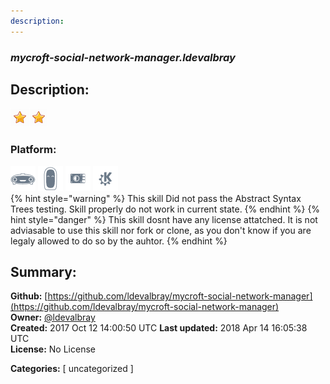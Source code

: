 ```yaml
---
description: 
---
```


### _mycroft-social-network-manager.ldevalbray_  
## Description:  
  
  
![](../.gitbook/assets/star.png)![](../.gitbook/assets/star.png)  
  
### Platform:  
 ![Mark I](../.gitbook/assets/mark-1-icon.png)  ![Mark II](../.gitbook/assets/mark-2-icon.png)  ![Picroft](../.gitbook/assets/picroft-icon.png)  ![plasmoid](../.gitbook/assets/kde.png)   
{% hint style="warning" %}
This skill Did not pass the Abstract Syntax Trees testing. Skill properly do not work in current state.
{% endhint %}
{% hint style="danger" %}
This skill dosnt have any license attatched. It is not adviasable to use this skill nor fork or clone, as you don't know if you are legaly allowed to do so by the auhtor.
{% endhint %}
  
## Summary:  
**Github:** [https://github.com/ldevalbray/mycroft-social-network-manager](https://github.com/ldevalbray/mycroft-social-network-manager)  
**Owner:** [@ldevalbray](https://github.com/ldevalbray)  
**Created:** 2017 Oct 12 14:00:50 UTC  **Last updated:** 2018 Apr 14 16:05:38 UTC  
**License:** No License  
  
**Categories:** [ uncategorized ]   
